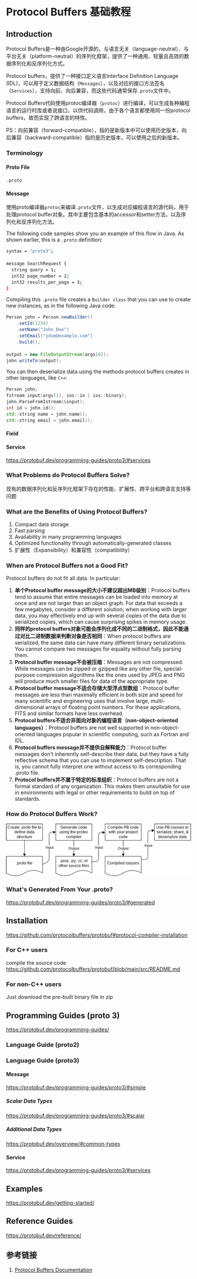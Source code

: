 # Protocol Buffers 基础教程


## Introduction

Protocol Buffers是一种由Google开源的，与语言无关（language-neutral）、与平台无关（platform-neutral）的序列化框架，提供了一种通用、轻量且高效的数据序列化和反序列化方式。

Protocol buffers，提供了一种接口定义语言Interface Definition Language (IDL)，可以用于定义数据结构（`Messages`），以及对应的接口方法签名（`Services`），支持向前、向后兼容，而这些代码通常保存`.proto`文件中。

Protocol Buffers代码使用protoc编译器（`protoc`）进行编译，可以生成各种编程语言的运行时库或者说接口，以供代码调用，由于各个语言都使用同一份protocol buffers，故而实现了跨语言的特性。

PS：向前兼容（forward-compatible），指的是新版本中可以使用历史版本，向后兼容（backward-compatible）指的是历史版本，可以使用之后的新版本。


### Terminology

#### Proto File 

`.proto`


#### Message

使用proto编译器`protoc`来编译`.proto`文件，以生成对应编程语言的源代码，用于处理protocol buffer对象。其中主要包含基本的accessor和setter方法，以及序列化和反序列化方法。



The following code samples show you an example of this flow in Java. As shown earlier, this is a `.proto` definition:
```bash
syntax = "proto3";

message SearchRequest {
  string query = 1;
  int32 page_number = 2;
  int32 results_per_page = 3;
}
```

Compiling this `.proto` file creates a `Builder class` that you can use to create new instances, as in the following Java code: 
```Java
Person john = Person.newBuilder()
    .setId(1234)
    .setName("John Doe")
    .setEmail("jdoe@example.com")
    .build();

output = new FileOutputStream(args[0]);
john.writeTo(output);
```

You can then deserialize data using the methods protocol buffers creates in other languages, like `C++`:
```C++
Person john;
fstream input(argv[1], ios::in | ios::binary);
john.ParseFromIstream(&input);
int id = john.id();
std::string name = john.name();
std::string email = john.email();
```

#### Field


#### Service

https://protobuf.dev/programming-guides/proto3/#services



### What Problems do Protocol Buffers Solve?

现有的数据序列化和反序列化框架下存在的性能、扩展性、跨平台和跨语言支持等问题


### What are the Benefits of Using Protocol Buffers?

1. Compact data storage
2. Fast parsing
3. Availability in many programming languages
4. Optimized functionality through automatically-generated classes
5. 扩展性（Expansibility）和兼容性（compatibility）


### When are Protocol Buffers not a Good Fit?

Protocol buffers do not fit all data. In particular:
1. **单个Protocol buffer message的大小不建议超出MB级别**：Protocol buffers tend to assume that entire messages can be loaded into memory at once and are not larger than an object graph. For data that exceeds a few megabytes, consider a different solution; when working with larger data, you may effectively end up with several copies of the data due to serialized copies, which can cause surprising spikes in memory usage.
2. **同样的protocol buffers对象可能会序列化成不同的二进制格式，因此不能通过对比二进制数据来判断对象是否相同**：When protocol buffers are serialized, the same data can have many different binary serializations. You cannot compare two messages for equality without fully parsing them.
3. **Protocol buffer message不会被压缩**：Messages are not compressed. While messages can be zipped or gzipped like any other file, special-purpose compression algorithms like the ones used by JPEG and PNG will produce much smaller files for data of the appropriate type.
4. **Protocol buffer message不适合存储大型浮点型数组**：Protocol buffer messages are less than maximally efficient in both size and speed for many scientific and engineering uses that involve large, multi-dimensional arrays of floating point numbers. For these applications, FITS and similar formats have less overhead.
5. **Protocol buffers不适合非面向对象的编程语言（non-object-oriented languages）**：Protocol buffers are not well supported in non-object-oriented languages popular in scientific computing, such as Fortran and IDL.
6. **Protocol buffers message并不提供自解释能力**：Protocol buffer messages don't inherently self-describe their data, but they have a fully reflective schema that you can use to implement self-description. That is, you cannot fully interpret one without access to its corresponding .proto file.
7. **Protocol buffers并不属于特定的标准组织**：Protocol buffers are not a formal standard of any organization. This makes them unsuitable for use in environments with legal or other requirements to build on top of standards.


### How do Protocol Buffers Work?

![](work/framework/Big-Data/Visualization/Pasted%20image%2020230603233616.png)


### What's Generated From Your .proto?
https://protobuf.dev/programming-guides/proto3/#generated


## Installation

https://github.com/protocolbuffers/protobuf#protocol-compiler-installation

### For C++ users

compile the source code
https://github.com/protocolbuffers/protobuf/blob/main/src/README.md

### For non-C++ users

Just download the pre-built binary file in zip



## Programming Guides (proto 3)

https://protobuf.dev/programming-guides/


### Language Guide (proto2)


### Language Guide (proto3)


#### Message

https://protobuf.dev/programming-guides/proto3/#simple


##### Scalar Data Types
https://protobuf.dev/programming-guides/proto3/#scalar

##### Additional Data Types
https://protobuf.dev/overview/#common-types


#### Service

https://protobuf.dev/programming-guides/proto3/#services

## Examples

https://protobuf.dev/getting-started/


## Reference Guides
https://protobuf.dev/reference/

## 参考链接
1. [Protocol Buffers Documentation](https://protobuf.dev/)